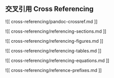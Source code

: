 ## 交叉引用 Cross Referencing

![[ cross-referencing/pandoc-crossref.md ]]

![[ cross-referencing/referencing-sections.md ]]

![[ cross-referencing/referencing-figures.md ]]

![[ cross-referencing/referencing-tables.md ]]

![[ cross-referencing/referencing-equations.md ]]

![[ cross-referencing/reference-prefixes.md ]]
